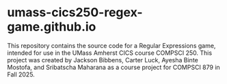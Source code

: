 # umass-cics250-regex-game.github.io

This repository contains the source code for a Regular Expressions game, intended for use in the UMass Amherst CICS course COMPSCI 250. This project was created by Jackson Bibbens, Carter Luck, Ayesha Binte Mostofa, and Sribatscha Maharana as a course project for COMPSCI 879 in Fall 2025.